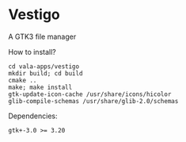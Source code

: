 Vestigo
=======

A GTK3 file manager

How to install?
````
cd vala-apps/vestigo
mkdir build; cd build
cmake ..
make; make install
gtk-update-icon-cache /usr/share/icons/hicolor
glib-compile-schemas /usr/share/glib-2.0/schemas
````
Dependencies:
````
gtk+-3.0 >= 3.20
````
